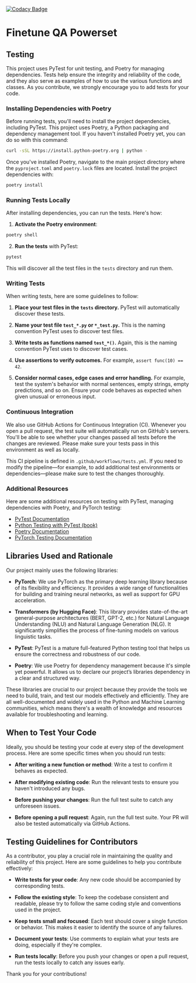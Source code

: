 [![Codacy Badge](https://app.codacy.com/project/badge/Grade/c588ec347bbc4f6988ef59694ed139c6)](https://app.codacy.com/gh/njallskarp/finetune-qa-powerset/dashboard?utm_source=gh\&utm_medium=referral\&utm_content=\&utm_campaign=Badge_grade)

# Finetune QA Powerset

## Testing

This project uses PyTest for unit testing, and Poetry for managing dependencies. Tests help ensure the integrity and reliability of the code, and they also serve as examples of how to use the various functions and classes. As you contribute, we strongly encourage you to add tests for your code.

### Installing Dependencies with Poetry

Before running tests, you'll need to install the project dependencies, including PyTest. This project uses Poetry, a Python packaging and dependency management tool. If you haven't installed Poetry yet, you can do so with this command:

```bash
curl -sSL https://install.python-poetry.org | python -
```

Once you've installed Poetry, navigate to the main project directory where the `pyproject.toml` and `poetry.lock` files are located. Install the project dependencies with:

```bash
poetry install
```

### Running Tests Locally

After installing dependencies, you can run the tests. Here's how:

1.  **Activate the Poetry environment**:

```bash
poetry shell
```

2.  **Run the tests** with PyTest:

```bash
pytest
```

This will discover all the test files in the `tests` directory and run them.

### Writing Tests

When writing tests, here are some guidelines to follow:

1.  **Place your test files in the `tests` directory.** PyTest will automatically discover these tests.

2.  **Name your test file `test_*.py` or `*_test.py`.** This is the naming convention PyTest uses to discover test files.

3.  **Write tests as functions named `test_*()`.** Again, this is the naming convention PyTest uses to discover test cases.

4.  **Use assertions to verify outcomes.** For example, `assert func(10) == 42`.

5.  **Consider normal cases, edge cases and error handling.** For example, test the system's behavior with normal sentences, empty strings, empty predictions, and so on. Ensure your code behaves as expected when given unusual or erroneous input.

### Continuous Integration

We also use GitHub Actions for Continuous Integration (CI). Whenever you open a pull request, the test suite will automatically run on GitHub's servers. You'll be able to see whether your changes passed all tests before the changes are reviewed. Please make sure your tests pass in this environment as well as locally.

This CI pipeline is defined in `.github/workflows/tests.yml`. If you need to modify the pipeline—for example, to add additional test environments or dependencies—please make sure to test the changes thoroughly.

### Additional Resources

Here are some additional resources on testing with PyTest, managing dependencies with Poetry, and PyTorch testing:

*   [PyTest Documentation](https://docs.pytest.org/en/latest/)
*   [Python Testing with PyTest (book)](https://pragprog.com/book/bopytest/python-testing-with-pytest)
*   [Poetry Documentation](https://python-poetry.org/docs/)
*   [PyTorch Testing Documentation](https://pytorch.org/docs/stable/testing.html)

## Libraries Used and Rationale

Our project mainly uses the following libraries:

*   **PyTorch**: We use PyTorch as the primary deep learning library because of its flexibility and efficiency. It provides a wide range of functionalities for building and training neural networks, as well as support for GPU acceleration.

*   **Transformers (by Hugging Face)**: This library provides state-of-the-art general-purpose architectures (BERT, GPT-2, etc.) for Natural Language Understanding (NLU) and Natural Language Generation (NLG). It significantly simplifies the process of fine-tuning models on various linguistic tasks.

*   **PyTest**: PyTest is a mature full-featured Python testing tool that helps us ensure the correctness and robustness of our code.

*   **Poetry**: We use Poetry for dependency management because it's simple yet powerful. It allows us to declare our project’s libraries dependency in a clear and structured way.

These libraries are crucial to our project because they provide the tools we need to build, train, and test our models effectively and efficiently. They are all well-documented and widely used in the Python and Machine Learning communities, which means there's a wealth of knowledge and resources available for troubleshooting and learning.

## When to Test Your Code

Ideally, you should be testing your code at every step of the development process. Here are some specific times when you should run tests:

*   **After writing a new function or method**: Write a test to confirm it behaves as expected.

*   **After modifying existing code**: Run the relevant tests to ensure you haven't introduced any bugs.

*   **Before pushing your changes**: Run the full test suite to catch any unforeseen issues.

*   **Before opening a pull request**: Again, run the full test suite. Your PR will also be tested automatically via GitHub Actions.

## Testing Guidelines for Contributors

As a contributor, you play a crucial role in maintaining the quality and reliability of this project. Here are some guidelines to help you contribute effectively:

*   **Write tests for your code**: Any new code should be accompanied by corresponding tests.

*   **Follow the existing style**: To keep the codebase consistent and readable, please try to follow the same coding style and conventions used in the project.

*   **Keep tests small and focused**: Each test should cover a single function or behavior. This makes it easier to identify the source of any failures.

*   **Document your tests**: Use comments to explain what your tests are doing, especially if they're complex.

*   **Run tests locally**: Before you push your changes or open a pull request, run the tests locally to catch any issues early.

Thank you for your contributions!

